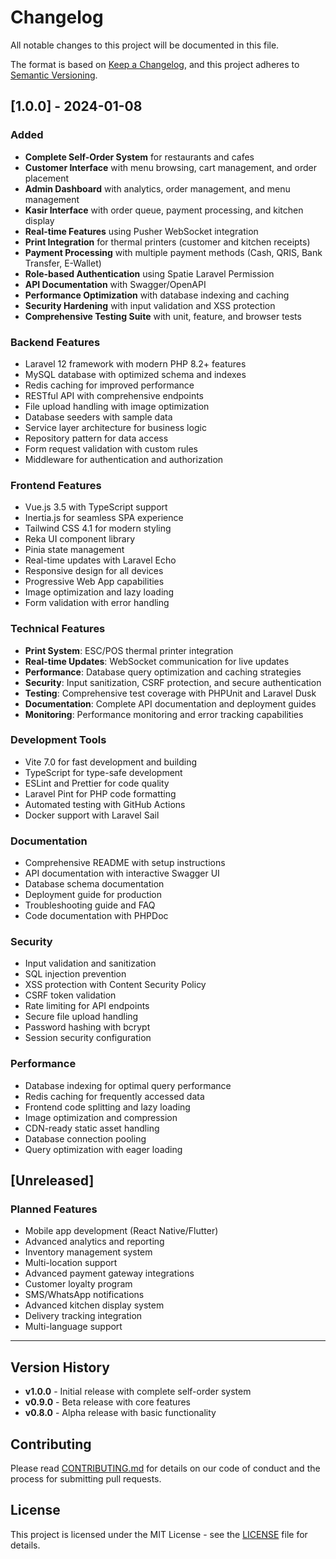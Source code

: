 # Changelog

All notable changes to this project will be documented in this file.

The format is based on [Keep a Changelog](https://keepachangelog.com/en/1.0.0/),
and this project adheres to [Semantic Versioning](https://semver.org/spec/v2.0.0.html).

## [1.0.0] - 2024-01-08

### Added
- **Complete Self-Order System** for restaurants and cafes
- **Customer Interface** with menu browsing, cart management, and order placement
- **Admin Dashboard** with analytics, order management, and menu management
- **Kasir Interface** with order queue, payment processing, and kitchen display
- **Real-time Features** using Pusher WebSocket integration
- **Print Integration** for thermal printers (customer and kitchen receipts)
- **Payment Processing** with multiple payment methods (Cash, QRIS, Bank Transfer, E-Wallet)
- **Role-based Authentication** using Spatie Laravel Permission
- **API Documentation** with Swagger/OpenAPI
- **Performance Optimization** with database indexing and caching
- **Security Hardening** with input validation and XSS protection
- **Comprehensive Testing Suite** with unit, feature, and browser tests

### Backend Features
- Laravel 12 framework with modern PHP 8.2+ features
- MySQL database with optimized schema and indexes
- Redis caching for improved performance
- RESTful API with comprehensive endpoints
- File upload handling with image optimization
- Database seeders with sample data
- Service layer architecture for business logic
- Repository pattern for data access
- Form request validation with custom rules
- Middleware for authentication and authorization

### Frontend Features
- Vue.js 3.5 with TypeScript support
- Inertia.js for seamless SPA experience
- Tailwind CSS 4.1 for modern styling
- Reka UI component library
- Pinia state management
- Real-time updates with Laravel Echo
- Responsive design for all devices
- Progressive Web App capabilities
- Image optimization and lazy loading
- Form validation with error handling

### Technical Features
- **Print System**: ESC/POS thermal printer integration
- **Real-time Updates**: WebSocket communication for live updates
- **Performance**: Database query optimization and caching strategies
- **Security**: Input sanitization, CSRF protection, and secure authentication
- **Testing**: Comprehensive test coverage with PHPUnit and Laravel Dusk
- **Documentation**: Complete API documentation and deployment guides
- **Monitoring**: Performance monitoring and error tracking capabilities

### Development Tools
- Vite 7.0 for fast development and building
- TypeScript for type-safe development
- ESLint and Prettier for code quality
- Laravel Pint for PHP code formatting
- Automated testing with GitHub Actions
- Docker support with Laravel Sail

### Documentation
- Comprehensive README with setup instructions
- API documentation with interactive Swagger UI
- Database schema documentation
- Deployment guide for production
- Troubleshooting guide and FAQ
- Code documentation with PHPDoc

### Security
- Input validation and sanitization
- SQL injection prevention
- XSS protection with Content Security Policy
- CSRF token validation
- Rate limiting for API endpoints
- Secure file upload handling
- Password hashing with bcrypt
- Session security configuration

### Performance
- Database indexing for optimal query performance
- Redis caching for frequently accessed data
- Frontend code splitting and lazy loading
- Image optimization and compression
- CDN-ready static asset handling
- Database connection pooling
- Query optimization with eager loading

## [Unreleased]

### Planned Features
- Mobile app development (React Native/Flutter)
- Advanced analytics and reporting
- Inventory management system
- Multi-location support
- Advanced payment gateway integrations
- Customer loyalty program
- SMS/WhatsApp notifications
- Advanced kitchen display system
- Delivery tracking integration
- Multi-language support

---

## Version History

- **v1.0.0** - Initial release with complete self-order system
- **v0.9.0** - Beta release with core features
- **v0.8.0** - Alpha release with basic functionality

## Contributing

Please read [CONTRIBUTING.md](CONTRIBUTING.md) for details on our code of conduct and the process for submitting pull requests.

## License

This project is licensed under the MIT License - see the [LICENSE](LICENSE) file for details.
